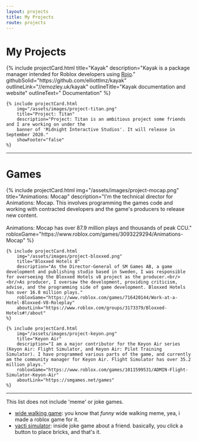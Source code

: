 ```yaml
---
layout: projects
title: My Projects
route: projects
---
```


# My Projects

<div class="row projects-container">
	{% include projectCard.html
		title="Kayak"
		description="Kayak is a package manager intended for Roblox developers using <a href='//rojo.space' target='_blank'>Rojo</a>."
		githubSolid="https://github.com/elliottlmz/kayak"
		outlineLink="//emozley.uk/kayak"
		outlineTitle="Kayak documentation and website"
		outlineText="<i aria-hidden='true' class='fas fa-question-circle'></i>&nbsp;Documentation"
	%}

	{% include projectCard.html
		img="/assets/images/project-titan.png"
		title="Project: Titan"
		description="Project: Titan is an ambitious project some friends and I are working on under the
		banner of 'Midnight Interactive Studios'. It will release in September 2020."
		showFooter="false"
	%}
</div>

<!--  TODO: Socially Distanced  -->

---

# Games

<div class="row projects-container">
	{% include projectCard.html
		img="/assets/images/project-mocap.png"
		title="Animations: Mocap"
		description="I'm the technical director for Animations: Mocap. This involves programming the games code and working with contracted developers and the game's producers to release new content.<br/><br/>Animations: Mocap has over 87.9 million plays and thousands of peak CCU."
		robloxGame="https://www.roblox.com/games/3093229294/Animations-Mocap"
	%}

	{% include projectCard.html
		img="/assets/images/project-bloxxed.png"
		title="Bloxxed Hotels 8"
		description="As the Director-General of SM Games AB, a game development and publishing studio based in Sweden, I was responsible for overseeing the Bloxxed Hotels v8 project as the producer.<br/><br/>As producer, I oversaw the development, providing criticism, advise, and the programming side of game development. Bloxxed Hotels has over 16.8 million plays."
		robloxGame="https://www.roblox.com/games/716420144/Work-at-a-Hotel-Bloxxed-V8-Roleplay"
		aboutLink="https://www.roblox.com/groups/3173379/Bloxxed-Hotels#!/about"
	%}

	{% include projectCard.html
		img="/assets/images/project-keyon.png"
		title="Keyon Air"
		description="I am a major contributor for the Keyon Air series (Keyon Air: Flight Simulator, and Keyon Air: Pilot Training Simulator). I have programmed various parts of the game, and currently am the community manager for Keyon Air. Flight Simulator has over 35.2 million plays."
		robloxGame="https://www.roblox.com/games/1011599531/ADMIN-Flight-Simulator-Keyon-Air"
		aboutLink="https://smgames.net/games"
	%}
</div>

---

This list does not include 'meme' or joke games.
- [wide walking game](https://www.roblox.com/games/5208839385/wide-walking-game): you know that *funny* wide walking meme, yea, i made a roblox game for it.
- [yacti simulator](https://www.roblox.com/games/4988659119/yacti-simulator): inside joke game about a friend. basically, you click a button to place bricks, and that's it.